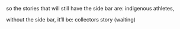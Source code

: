 so the stories that will still have the side bar are: indigenous athletes,

without the side bar, it’ll be: collectors story (waiting)


